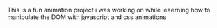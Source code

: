 This is a fun animation project i was working on while leaerning how to manipulate the DOM with javascript and css animations
